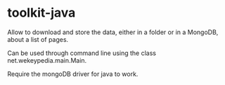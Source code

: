 # toolkit-java

Allow to download and store the data, either in a folder or in a MongoDB, about a list of pages.

Can be used through command line using the class net.wekeypedia.main.Main.

Require the mongoDB driver for java to work.
